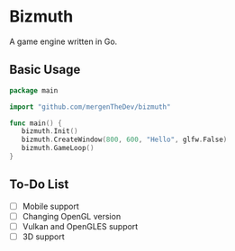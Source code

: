 # Bizmuth
A game engine written in Go.

## Basic Usage
```go
package main

import "github.com/mergenTheDev/bizmuth"

func main() {
   bizmuth.Init()
   bizmuth.CreateWindow(800, 600, "Hello", glfw.False)
   bizmuth.GameLoop()
}
```

## To-Do List

- [ ] Mobile support
- [ ] Changing OpenGL version
- [ ] Vulkan and OpenGLES support
- [ ] 3D support